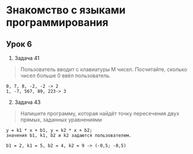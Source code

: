 # Знакомство с языками программирования
## Урок 6
1. Задача 41
> Пользователь вводит с клавиатуры M чисел. Посчитайте, сколько чисел больше 0 ввёл пользователь.

    0, 7, 8, -2, -2 -> 2
    1, -7, 567, 89, 223-> 3

2. Задача 43
> Напишите программу, которая найдёт точку пересечения двух прямых, заданных уравнениями  
>  
    y = k1 * x + b1, y = k2 * x + b2;
    значения b1, k1, b2 и k2 задаются пользователем.
    
    b1 = 2, k1 = 5, b2 = 4, k2 = 9 -> (-0,5; -0,5)